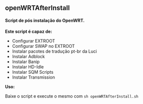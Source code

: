 ## openWRTAfterInstall

#### Script de pós instalação do OpenWRT.

**Este script é capaz de:**
 - Configurar EXTROOT
 - Configurar SWAP no EXTROOT
 - Instalar pacotes de tradução pt-br da Luci
 - Instalar Adblock
 - Instalar Banip
 - Instalar HD-Idle
 - Instalar SQM Scripts
 - Instalar Transmission

**Uso:**

  Baixe o script e execute o mesmo com `sh openWRTAfterInstall.sh`
